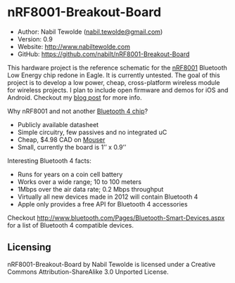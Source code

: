 nRF8001-Breakout-Board
==========================================

* Author:    Nabil Tewolde (<nabil.tewolde@gmail.com>)
* Version:   0.9
* Website:   <http://www.nabiltewolde.com>
* GitHub:    <https://github.com/nabilt/nRF8001-Breakout-Board>

This hardware project is the reference schematic for the [nRF8001] Bluetooth Low Energy chip redone in Eagle. It is currently untested. The goal of this project is to develop a low power, cheap, cross-platform wireless module for wireless projects. I plan to include open firmware and demos for iOS and Android. Checkout my [blog post] for more info.

[nRF8001]: http://www.nordicsemi.com/eng/Products/Bluetooth-R-low-energy/nRF8001
[blog post]: https://nabil.me/2012/04/09/open-source-bluetooth-4-breakout-board-means-no-more-mi-fi/
Why nRF8001 and not another [Bluetooth 4 chip]?

* Publicly available datasheet
* Simple circuitry, few passives and no integrated uC
* Cheap, $4.98 CAD on [Mouser]
* Small, currently the board is 1’’ x 0.9’’

[Bluetooth 4 chip]: http://developer.bluetooth.org/DevelopmentResources/DevelopmentPlatforms/Pages/Development-Platforms.aspx
[Mouser]: http://ca.mouser.com/ProductDetail/Nordic-Semiconductor/nRF8001-R2Q32-T/?qs=yd0qOhnSiDfAxQAlSXMVEQ%3d%3d

Interesting Bluetooth 4 facts:

* Runs for years on a coin cell battery
* Works over a wide range; 10 to 100 meters
* 1Mbps over the air data rate; 0.2 Mbps throughput 
* Virtually all new devices made in 2012 will contain Bluetooth 4 
* Apple only provides a free API for Bluetooth 4 accessories

Checkout <http://www.bluetooth.com/Pages/Bluetooth-Smart-Devices.aspx> for a list of Bluetooth 4 compatible devices.


Licensing
---------

nRF8001-Breakout-Board by Nabil Tewolde is licensed under a Creative Commons Attribution-ShareAlike 3.0 Unported License.

